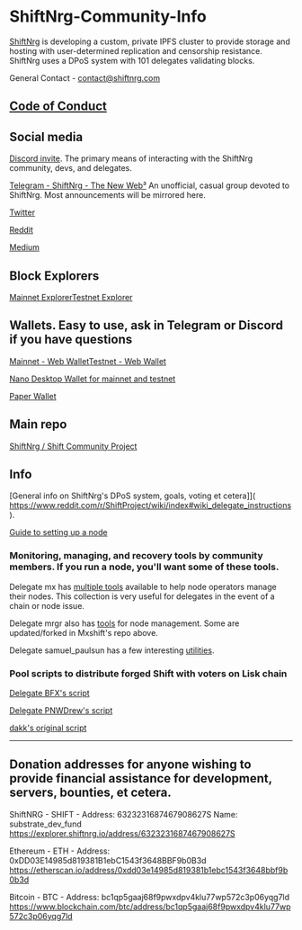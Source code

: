 # ShiftNrg-Community-Info 

[ShiftNrg](https://shiftnrg.org/) is developing a custom, private IPFS cluster to provide storage and hosting with user-determined replication and censorship resistance. ShiftNrg uses a DPoS system with 101 delegates validating blocks.

General Contact - contact@shiftnrg.com

## [Code of Conduct](https://github.com/PNWDrew/ShiftNrg-Community-Info/blob/main/Code%20of%20Conduct.MD)

## Social media

[Discord invite](https://discord.gg/vpQY5Eh). The primary means of interacting with the ShiftNrg community, devs, and delegates.

[Telegram - ShiftNrg - The New Web³](https://t.me/shiftproject) An unofficial, casual group devoted to ShiftNrg. Most announcements will be mirrored here.

[Twitter](https://twitter.com/ShiftNrg)

[Reddit](https://www.reddit.com/r/ShiftProject/wiki/index)

[Medium](https://medium.com/@ShiftNrg)

## Block Explorers

[Mainnet Explorer](https://explorer.shiftnrg.org/)[Testnet Explorer](https://explorer.testnet.shiftnrg.org/)

## Wallets. Easy to use, ask in Telegram or Discord if you have questions

[Mainnet - Web Wallet](https://wallet.shiftnrg.org/)[Testnet - Web Wallet](https://wallet.testnet.shiftnrg.org/)

[Nano Desktop Wallet for mainnet and testnet](https://github.com/ShiftNrg/shift-nano/releases)
  
[Paper Wallet](https://github.com/ShiftNrg/shift-paperwallet) 

## Main repo

[ShiftNrg / Shift Community Project](https://github.com/ShiftNrg) 

## Info

[General info on ShiftNrg's DPoS system, goals, voting et cetera]]( https://www.reddit.com/r/ShiftProject/wiki/index#wiki_delegate_instructions).
  
[Guide to setting up a node](https://www.reddit.com/r/ShiftProject/wiki/guides/delegate)

### Monitoring, managing, and recovery tools by community members. If you run a node, you'll want some of these tools.

Delegate mx has [multiple tools](https://github.com/MxShift) available to help node operators manage their nodes. This collection is very useful for delegates in the event of a chain or node issue.

Delegate mrgr also has [tools](https://github.com/mrgrshift) for node management. Some are updated/forked in Mxshift's repo above.

Delegate samuel_paulsun has a few interesting [utilities](https://github.com/samuelpaulsun?tab=repositories).

### Pool scripts to distribute forged Shift with voters on Lisk chain

[Delegate BFX's script](https://github.com/Bx64/shift-pool)

[Delegate PNWDrew's script](https://github.com/PNWDrew/dpos-pool)

[dakk's original script](https://github.com/dakk/lisk-pool) 

_______________________________________________________________________________________________________________________________________________________
## Donation addresses for anyone wishing to provide financial assistance for development, servers, bounties, et cetera.

ShiftNRG - SHIFT - Address: 6323231687467908627S Name: substrate_dev_fund
https://explorer.shiftnrg.io/address/6323231687467908627S

Ethereum - ETH - Address: 0xDD03E14985d819381B1ebC1543f3648BBF9b0B3d
https://etherscan.io/address/0xdd03e14985d819381b1ebc1543f3648bbf9b0b3d

Bitcoin - BTC - Address: bc1qp5gaaj68f9pwxdpv4klu77wp572c3p06yqg7ld
https://www.blockchain.com/btc/address/bc1qp5gaaj68f9pwxdpv4klu77wp572c3p06yqg7ld


